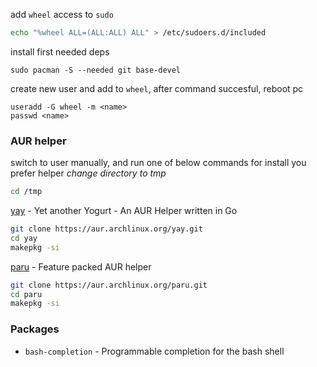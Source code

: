 

add `wheel` access to `sudo` 
```sh
echo "%wheel ALL=(ALL:ALL) ALL" > /etc/sudoers.d/included
```

install first needed deps
```
sudo pacman -S --needed git base-devel
```

create new user and add to `wheel`, after command succesful, reboot pc
```
useradd -G wheel -m <name>
passwd <name>
```


### AUR helper

switch to user manually, and run one of below commands for install you prefer helper
*change directory to tmp*
```sh
cd /tmp
```

[yay](https://github.com/Jguer/yay) - Yet another Yogurt - An AUR Helper written in Go
```sh
git clone https://aur.archlinux.org/yay.git
cd yay
makepkg -si
```
[paru](https://github.com/Morganamilo/paru) - Feature packed AUR helper
```sh
git clone https://aur.archlinux.org/paru.git
cd paru
makepkg -si
```


### Packages

- `bash-completion` - Programmable completion for the bash shell
